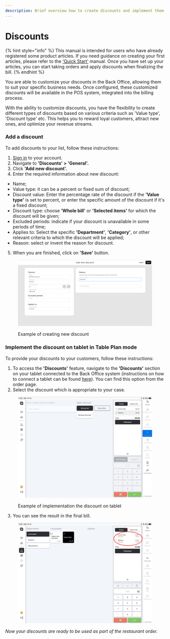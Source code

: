 ```yaml
---
description: Brief overview how to create discounts and implement them on tablet
---
```


# Discounts

{% hint style="info" %}
This manual is intended for users who have already registered some product articles. If you need guidance on creating your first articles, please refer to the ['Quick Start'](../quick-start-food-and-drinks-mode.md) manual. Once you have set up your articles, you can start taking orders and apply discounts when finalizing the bill.
{% endhint %}

You are able to customize your discounts in the Back Office, allowing them to suit your specific business needs. Once configured, these customized discounts will be available in the POS system, integrated into the billing process.&#x20;

With the ability to customize discounts, you have the flexibility to create different types of discounts based on various criteria such as 'Value type', 'Discount type' etc. This helps you to reward loyal customers, attract new ones, and optimize your revenue streams.

### Add a discount

To add discounts to your list, follow these instructions:

1. [Sign in](../getting-started/quick-start/sign-in-to-untill-air.md) to your account.
2. Navigate to **'Discounts' > 'General'.**
3. Click **'Add new discount'.**
4. Enter the required information about new discount:

* Name;
* Value type: it can be a percent or fixed sum of discount;
* Discount value: Enter the percentage rate of the discount if the **'Value type'** is set to percent, or enter the specific amount of the discount if it's a fixed discount;
* Discount type: choose **'Whole bill'** or **'Selected items'** for which the discount will be given;
* Excluded periods: indicate if your discount is unavailable in some periods of time;
* Applies to: Select the specific **'Department'**, **'Category'**, or other relevant criteria to which the discount will be applied;
* Reason: select or invent the reason for discount.

5. When you are finished, click on **'Save'** button.

<figure><img src="../.gitbook/assets/discount.jpg" alt=""><figcaption><p>Example of creating new discount</p></figcaption></figure>

### Implement the discount on tablet in Table Plan mode

To provide your discounts to your customers, follow these instructions:

1. To access the **'Discounts'** feature, navigate to the **'Discounts'** section on your tablet connected to the Back Office system (instructions on how to connect a tablet can be found [here](equipment/how-to-connect-devices.md)). You can find this option from the order page.
2. Select the discount which is appropriate to your case.

<figure><img src="../.gitbook/assets/discount2.jpg" alt="" width="563"><figcaption><p>Example of implementation the discount on tablet</p></figcaption></figure>

3. You can see the result in the final bill.

<figure><img src="../.gitbook/assets/discount3.jpg" alt="" width="563"><figcaption></figcaption></figure>

_Now your discounts are ready to be used as part of the restaurant order._

